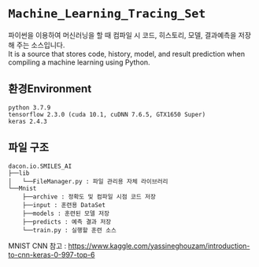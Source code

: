 # `Machine_Learning_Tracing_Set`
파이썬을 이용하여 머신러닝을 할 때 컴파일 시 코드, 히스토리, 모델, 결과예측을 저장해 주는 소스입니다.  
It is a source that stores code, history, model, and result prediction when compiling a machine learning using Python.

## 환경Environment
`python 3.7.9`  
`tensorflow 2.3.0 (cuda 10.1, cuDNN 7.6.5, GTX1650 Super)`   
`keras 2.4.3`  

## 파일 구조
```
dacon.io.SMILES_AI
├──lib
│   └──FileManager.py : 파일 관리용 자체 라이브러리
└──Mnist
    ├──archive : 정확도 및 컴파일 시점 코드 저장
    ├──input : 훈련용 DataSet
    ├──models : 훈련된 모델 저장
    ├──predicts : 예측 결과 저장
    └──train.py : 실행할 훈련 소스
```
MNIST CNN 참고 : https://www.kaggle.com/yassineghouzam/introduction-to-cnn-keras-0-997-top-6
